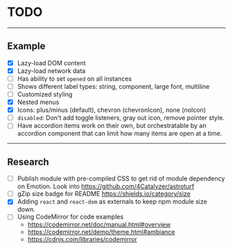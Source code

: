 # TODO

---

## Example

- [x] Lazy-load DOM content
- [x] Lazy-load network data
- [ ] Has ability to set `opened` on all instances
- [ ] Shows different label types: string, component, large font, multiline
- [ ] Customized styling
- [x] Nested menus
- [x] Icons: plus/minus (default), chevron (chevronIcon), none (noIcon)
- [ ] `disabled`: Don't add toggle listeners, gray out icon, remove pointer style.
- [ ] Have accordion items work on their own, but orchestratable by an
      accordion component that can limit how many items are open at a time.

---

## Research

- [ ] Publish module with pre-compiled CSS to get rid of module dependency
      on Emotion. Look into https://github.com/4Catalyzer/astroturf
- [ ] gZip size badge for README https://shields.io/category/size
- [x] Adding `react` and `react-dom` as externals to keep npm module size down.
- [ ] Using CodeMirror for code examples
  - https://codemirror.net/doc/manual.html#overview
  - https://codemirror.net/demo/theme.html#ambiance
  - https://cdnjs.com/libraries/codemirror
